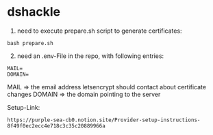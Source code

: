 # dshackle

1) need to execute prepare.sh script to generate certificates:
```
bash prepare.sh
```

2) need an .env-File in the repo, with following entries:
```
MAIL=
DOMAIN=
```
MAIL => the email address letsencrypt should contact about certificate changes
DOMAIN => the domain pointing to the server


Setup-Link:
```
https://purple-sea-cb0.notion.site/Provider-setup-instructions-8f49f0ec2ecc4e718c3c35c20889966a
```